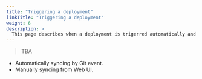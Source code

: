 ```yaml
---
title: "Triggering a deployment"
linkTitle: "Triggering a deployment"
weight: 6
description: >
  This page describes when a deployment is trigerred automatically and how to manually trigger a deployment.
---
```


> TBA

- Automatically syncing by Git event.
- Manually syncing from Web UI.
